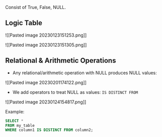 
Consist of True, False, NULL.

## Logic Table

![[Pasted image 20230123151253.png]]


![[Pasted image 20230123151305.png]]

## Relational & Arithmetic Operations 

- Any relational/arithmetic operation with NULL produces NULL values:

![[Pasted image 20230201174122.png]]

- We add operators to treat NULL as values: `IS DISTINCT FROM`

![[Pasted image 20230124154817.png]]

Example:

```sql
SELECT *
FROM my_table
WHERE column1 IS DISTINCT FROM column2;
```